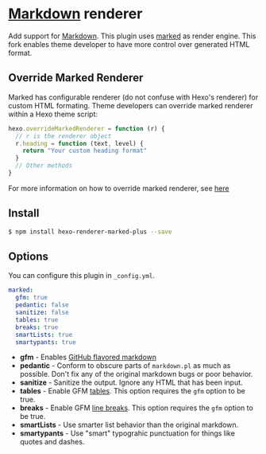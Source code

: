 # [Markdown] renderer

Add support for [Markdown]. This plugin uses [marked] as render engine.
This fork enables theme developer to have more control over generated HTML format.

## Override Marked Renderer

Marked has configurable renderer (do not confuse with Hexo's renderer) for custom HTML formating.
Theme developers can override marked renderer within a Hexo theme script:

```js
hexo.overrideMarkedRenderer = function (r) {
  // r is the renderer object
  r.heading = function (text, level) {
    return "Your custom heading format"
  }
  // Other methods
}
```

For more information on how to override marked renderer, see [here](https://github.com/chjj/marked#overriding-renderer-methods)

## Install

``` bash
$ npm install hexo-renderer-marked-plus --save
```

## Options

You can configure this plugin in `_config.yml`.

``` yaml
marked:
  gfm: true
  pedantic: false
  sanitize: false
  tables: true
  breaks: true
  smartLists: true
  smartypants: true
```

- **gfm** - Enables [GitHub flavored markdown](https://help.github.com/articles/github-flavored-markdown)
- **pedantic** - Conform to obscure parts of `markdown.pl` as much as possible. Don't fix any of the original markdown bugs or poor behavior.
- **sanitize** - Sanitize the output. Ignore any HTML that has been input.
- **tables** - Enable GFM [tables](https://github.com/adam-p/markdown-here/wiki/Markdown-Cheatsheet#wiki-tables). This option requires the `gfm` option to be true.
- **breaks** - Enable GFM [line breaks](https://help.github.com/articles/github-flavored-markdown#newlines). This option requires the `gfm` option to be true.
- **smartLists** - Use smarter list behavior than the original markdown.
- **smartypants** - Use "smart" typograhic punctuation for things like quotes and dashes.

[Markdown]: http://daringfireball.net/projects/markdown/
[marked]: https://github.com/chjj/marked
